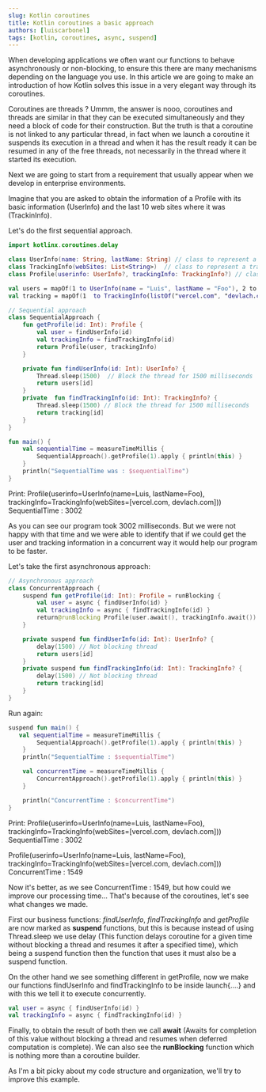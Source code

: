 ```yaml
---
slug: Kotlin coroutines
title: Kotlin coroutines a basic approach
authors: [luiscarbonel]
tags: [kotlin, coroutines, async, suspend]
---
```



When developing applications we often want our functions to behave asynchronously or non-blocking, to ensure this there are many mechanisms depending on the language you use. In this article we are going to make an introduction of how Kotlin solves this issue in a very elegant way through its coroutines.

Coroutines are threads ? Ummm, the answer is nooo, coroutines and threads are similar in that they can be executed simultaneously and they need a block of code for their construction. But the truth is that a coroutine is not linked to any particular thread, in fact when we launch a coroutine it suspends its execution in a thread and when it has the result ready it can be resumed in any of the free threads, not necessarily in the thread where it started its execution.

Next we are going to start from a requirement that usually appear when we develop in enterprise environments.

Imagine that you are asked to obtain the information of a Profile with its basic information (UserInfo) and the last 10 web sites where it was (TrackinInfo).

Let's do the first sequential approach.
```kotlin
import kotlinx.coroutines.delay

class UserInfo(name: String, lastName: String) // class to represent a user
class TrackingInfo(webSites: List<String>)  // class to represent a tracking
class Profile(userinfo: UserInfo?, trackingInfo: TrackingInfo?) // class to represent a profile

val users = mapOf(1 to UserInfo(name = "Luis", lastName = "Foo"), 2 to UserInfo(name = "Carlos", lastName = "Bar")) // contains all user in a map[idUser, UserInfo]
val tracking = mapOf(1  to TrackingInfo(listOf("vercel.com", "devlach.com")), 2  to TrackingInfo(listOf("react.com", "devlach.com"))) // contains all tracking in a map[idUser, TrackingInfo]

// Sequential approach
class SequentialApproach {
    fun getProfile(id: Int): Profile {
        val user = findUserInfo(id)
        val trackingInfo = findTrackingInfo(id)
        return Profile(user, trackingInfo)
    }

    private fun findUserInfo(id: Int): UserInfo? {
        Thread.sleep(1500)  // Block the thread for 1500 milliseconds
        return users[id]
    }
    private  fun findTrackingInfo(id: Int): TrackingInfo? {
        Thread.sleep(1500) // Block the thread for 1500 milliseconds
        return tracking[id]
    }
}
```

```kotlin
fun main() {
    val sequentialTime = measureTimeMillis {
        SequentialApproach().getProfile(1).apply { println(this) }
    }
    println("SequentialTime was : $sequentialTime")
}
```
Print:
Profile(userinfo=UserInfo(name=Luis, lastName=Foo), trackingInfo=TrackingInfo(webSites=[vercel.com, devlach.com]))
SequentialTime : 3002

As you can see our program took 3002 milliseconds. But we were not happy with that time and we were able to identify that if we could get the user and tracking information in a concurrent way it would help our program to be faster.

Let's take the first asynchronous approach:

```kotlin
// Asynchronous approach
class ConcurrentApproach {
    suspend fun getProfile(id: Int): Profile = runBlocking {
        val user = async { findUserInfo(id) }
        val trackingInfo = async { findTrackingInfo(id) }
        return@runBlocking Profile(user.await(), trackingInfo.await())
    }

    private suspend fun findUserInfo(id: Int): UserInfo? {
        delay(1500) // Not blocking thread
        return users[id]
    }
    private suspend fun findTrackingInfo(id: Int): TrackingInfo? {
        delay(1500) // Not blocking thread
        return tracking[id]
    }
}
```

Run again:
```kotlin
suspend fun main() {
   val sequentialTime = measureTimeMillis {
        SequentialApproach().getProfile(1).apply { println(this) }
    }
    println("SequentialTime : $sequentialTime")

    val concurrentTime = measureTimeMillis {
        ConcurrentApproach().getProfile(1).apply { println(this) }
    }

    println("ConcurrentTime : $concurrentTime")
}
```
Print:
Profile(userinfo=UserInfo(name=Luis, lastName=Foo), trackingInfo=TrackingInfo(webSites=[vercel.com, devlach.com]))
SequentialTime : 3002

Profile(userinfo=UserInfo(name=Luis, lastName=Foo), trackingInfo=TrackingInfo(webSites=[vercel.com, devlach.com]))
ConcurrentTime : 1549

Now it's better, as we see ConcurrentTime : 1549, but how could we improve our processing time... That's because of the coroutines, let's see what changes we made.

First our business functions:
*findUserInfo*, *findTrackingInfo* and *getProfile* are now marked as **suspend** functions, but this is because instead of using Thread.sleep we use delay (This function delays coroutine for a given time without blocking a thread and resumes it after a specified time), which being a suspend function then the function that uses it must also be a suspend function.

On the other hand we see something different in getProfile, now we make our functions findUserInfo and findTrackingInfo to be inside launch{....} and with this we tell it to execute concurrently.

```kotlin
val user = async { findUserInfo(id) }
val trackingInfo = async { findTrackingInfo(id) }
```
Finally, to obtain the result of both then we call **await** (Awaits for completion of this value without blocking a thread and resumes when deferred computation is complete).
We can also see the **runBlocking** function which is nothing more than a coroutine builder.

As I'm a bit picky about my code structure and organization, we'll try to improve this example. 






